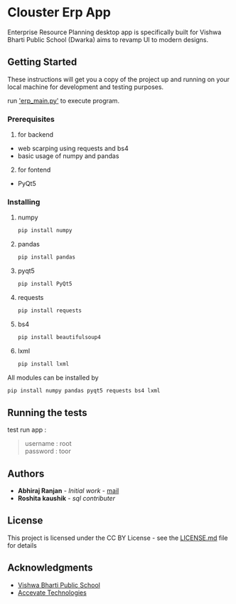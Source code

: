 # Clouster Erp App

Enterprise Resource Planning desktop app is specifically built for Vishwa Bharti Public School (Dwarka) aims to revamp UI to modern designs. 

## Getting Started

These instructions will get you a copy of the project up and running on your local machine for development and testing purposes.

run ['erp_main.py'](main.py) to execute program.

### Prerequisites

1. for backend
  * web scarping using requests and bs4
  * basic usage of numpy and pandas 
2. for fontend
  * PyQt5

### Installing

1. numpy 
    ```bash
    pip install numpy
    ```
2. pandas
    ```bash
    pip install pandas
    ```
3. pyqt5
    ```bash
    pip install PyQt5
    ```
4. requests
    ```bash
    pip install requests
    ```
5. bs4
    ```bash
    pip install beautifulsoup4
    ```
6. lxml
    ```bash
    pip install lxml
    ```
All modules can be installed by 
```bash
pip install numpy pandas pyqt5 requests bs4 lxml
```

## Running the tests

test run app :
> username : root  \
> password : toor 

## Authors

* **Abhiraj Ranjan** - *Initial work* - [mail](mailto:abhirajranjan456@gmail.com)
* **Roshita kaushik** - *sql contributer*

## License

This project is licensed under the CC BY License - see the [LICENSE.md](LICENSE.md) file for details

## Acknowledgments

* [Vishwa Bharti Public School](https://www.vbpsdwarka.org/)
* [Accevate Technologies](https://accevate.in)

